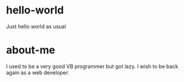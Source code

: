 # hello-world
Just hello world as usual

# about-me
I used to be a very good VB programmer but got lazy.
I wish to be back again as a web developer.

